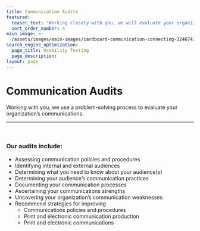 ```yaml
---
title: Communication Audits
featured:
  teaser_text: "Working closely with you, we will evaluate your organization’s internal and external communications, identify your organization’s communications strengths and weaknesses, and suggest strategies for improving your communications."
  sort_order_number: 4
main_image: >-
  /assets/images/main-images/cardboard-communication-connecting-1246743_Comm_Audits.jpg
search_engine_optimization:
  page_title: Usability Testing
  page_description:
layout: page
---
```


# Communication Audits

Working with you, we use a problem-solving process to evaluate your organization’s communications.

---

&nbsp;

### Our audits include:

* Assessing communication policies and procedures
* Identifying internal and external audiences
* Determining what you need to know about your audience(s)
* Determining your audience’s communication practices
* Documenting your communication processes
* Ascertaining your communications strengths
* Uncovering your organization’s communication weaknesses
* Recommend strategies for improving
  * Communications policies and procedures
  * Print and electronic communication production
  * Print and electronic communications